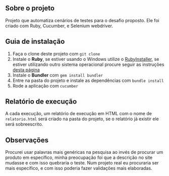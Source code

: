 ## Sobre o projeto
Projeto que automatiza cenários de testes para o desafio proposto. Ele foi criado com Ruby, Cucumber, e Selenium webdriver.

## Guia de instalação
1. Faça o clone deste projeto com `git clone`
2. Instale o **Ruby**, se estiver usando o Windows utilize o [RubyInstaller](https://rubyinstaller.org/downloads/), se estiver utilizando outro sistema operacional procure seguir as instruções [desta página](https://www.ruby-lang.org/pt/documentation/installation/)
3. Instale o **Bundler** com `gem install bundler`
4. Entre na pasta do projeto e instale as dependências com `bundle install`
5. Rode a aplicação com `cucumber`

## Relatório de execução
A cada execução, um relatório de execução em HTML com o nome de `relatorio.html` será criado na pasta do projeto, se o relatório já existir ele será sobreescrito.

## Observações
Procurei usar palavras mais genéricas na pesquisa ao invés de procurar um produto em específico, minha preocupação foi que a descrição no site mudasse e com isso quebraria o teste.
Num projeto real eu procuraria ser mais específico, e com isso poderia fazer validações mais elaboradas.